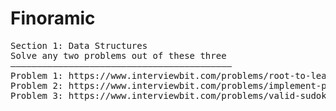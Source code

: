 # Finoramic
<pre>
Section 1: Data Structures 
Solve any two problems out of these three 
—————————————————————————————————————————— 
Problem 1: https://www.interviewbit.com/problems/root-to-leaf-paths-with-sum/ 
Problem 2: https://www.interviewbit.com/problems/implement-power-function/ 
Problem 3: https://www.interviewbit.com/problems/valid-sudoku/</pre>
